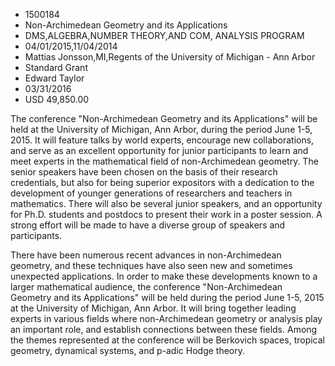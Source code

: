
* 1500184
* Non-Archimedean Geometry and its Applications
* DMS,ALGEBRA,NUMBER THEORY,AND COM, ANALYSIS PROGRAM
* 04/01/2015,11/04/2014
* Mattias Jonsson,MI,Regents of the University of Michigan - Ann Arbor
* Standard Grant
* Edward Taylor
* 03/31/2016
* USD 49,850.00

The conference "Non-Archimedean Geometry and its Applications" will be held at
the University of Michigan, Ann Arbor, during the period June 1-5, 2015. It will
feature talks by world experts, encourage new collaborations, and serve as an
excellent opportunity for junior participants to learn and meet experts in the
mathematical field of non-Archimedean geometry. The senior speakers have been
chosen on the basis of their research credentials, but also for being superior
expositors with a dedication to the development of younger generations of
researchers and teachers in mathematics. There will also be several junior
speakers, and an opportunity for Ph.D. students and postdocs to present their
work in a poster session. A strong effort will be made to have a diverse group
of speakers and participants.

There have been numerous recent advances in non-Archimedean geometry, and these
techniques have also seen new and sometimes unexpected applications. In order to
make these developments known to a larger mathematical audience, the conference
"Non-Archimedean Geometry and its Applications" will be held during the period
June 1-5, 2015 at the University of Michigan, Ann Arbor. It will bring together
leading experts in various fields where non-Archimedean geometry or analysis
play an important role, and establish connections between these fields. Among
the themes represented at the conference will be Berkovich spaces, tropical
geometry, dynamical systems, and p-adic Hodge theory.
